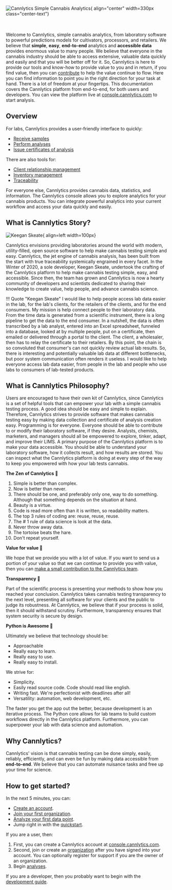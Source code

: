 # &nbsp;

![Cannlytics Simple Cannabis Analytics](../../assets/images/logos/cannlytics_logo_with_phrase.svg){ align="center" width=330px class="center-text"}
<div style="margin-bottom:3rem"></div>

Welcome to Cannlytics, simple cannabis analytics, from laboratory software to powerful predictions models for cultivators, processors, and retailers. We believe that **simple**, **easy**, **end-to-end** analytics and **accessible data** provides enormous value to many people. We believe that everyone in the cannabis industry should be able to access extensive, valuable data quickly and easily and that you will be better off for it. So, Cannlytics is here to provide our tools and know-how to provide value to you and in return, if you find value, then you can [contribute](https://opencollective.com/cannlytics-company) to help the value continue to flow. Here you can find information to point you in the right direction for your task at hand. There is a lot of freedom at your fingertips. This documentation covers the Cannlytics platform from end-to-end, for both users and developers. You can view the platform live at [console.cannlytics.com](https://console.cannlytics.com) to start analysis.

## Overview

For labs, Cannlytics provides a user-friendly interface to quickly:

- [Receive samples](/console/lims/transfers/)
- [Perform analyses](/console/lims/analyses/)
- [Issue certificates of analysis](/console/lims/transfers/)

<!-- FIXME: Broken links >
<!-- - [Collect data](/console/lims/data-collection/) 
- [Review results](/console/lims/data/data-review/) -->

There are also tools for:

- [Client relationship management](/console/lims/contacts/)
- [Inventory management](/console/lims/inventory/)
- [Traceability](/console/lims/traceability/)

For everyone else, Cannlytics provides cannabis data, statistics, and information. The Cannlytics console allows you to explore analytics for your cannabis products. You can integrate powerful analytics into your current workflow and access your data quickly and easily.
<!-- Furthermore, Cannlytics provides a [website](/website/dev/get-started/) and a [client portal](/console/dev/get-started/) that you can use. -->

## What is Cannlytics Story?

![Keegan Skeate](../../assets/images/illustrations/keeganskeate-robohash-human.png){ align=left width=100px}

Cannlytics envisions providing laboratories around the world with modern, utility-filled, open source software to help make cannabis testing simple and easy. Cannlytics, the jet engine of cannabis analysis, has been built from the start with true traceability systemically engrained in every facet. In the Winter of 2020, a sole developer, Keegan Skeate, undertook the crafting of the Cannlytics platform to help make cannabis testing simple, easy, and accessible. Since then, the team has grown and Cannlytics is now a hearty community of developers and scientists dedicated to sharing their knowledge to create value, help people, and advance cannabis science.

!!! Quote "Keegan Skeate"
    I would like to help people access lab data easier in the lab, for the lab's clients, for the retailers of the clients, and for the end consumers. My mission is help connect people to their laboratory data. From the time data is generated from a scientific instrument, there is a long pipeline to get the data to the end consumer. In a nutshell, the data is often transcribed by a lab analyst, entered into an Excel spreadsheet, funneled into a database, looked at by multiple people, put on a certificate, then emailed or delivered through a portal to the client. The client, a wholesaler, then has to relay the certificate to their retailers. By this point, the chain is so convoluted that consumer's can not quickly review actual lab results. So, there is interesting and potentially valuable lab data at different bottlenecks, but poor system communication often renders it useless. I would like to help everyone access lab data easier, from people in the lab and people who use labs to consumers of lab-tested products.

## What is Cannlytics Philosophy?

Users are encouraged to have their own kit of Cannlytics, since Cannlytics is a set of helpful tools that can empower your lab with a simple cannabis testing process. A good idea should be easy and simple to explain. Therefore, Cannlytics strives to provide software that makes cannabis testing easy by making data collection and certificate of analysis creation easy. Programming is for everyone. Everyone should be able to contribute to or modify their laboratory software, if they desire. Analysts, chemists, marketers, and managers should all be empowered to explore, tinker, adapt, and improve their LIMS. A primary purpose of the Cannlytics platform is to make your data accessible. You should be able to understand your laboratory software, how it collects result, and how results are stored. You can inspect what the Cannlytics platform is doing at every step of the way to keep you empowered with how your lab tests cannabis.

**The Zen of Cannlytics 🙏**

1. Simple is better than complex.
2. Now is better than never.
3. There should be one, and preferably only one, way to do something. Although that something depends on the situation at hand.
4. Beauty is a virtue.
5. Code is read more often than it is written, so readability matters.
6. The top 3 rules of coding are: reuse, reuse, reuse.
7. The # 1 rule of data science is look at the data.
8. Never throw away data.
9. The tortoise beats the hare.
10. Don't repeat yourself.

**Value for value 🤝**

We hope that we provide you with a lot of value. If you want to send us a portion of your value so that we can continue to provide you with value, then you can <a href="https://opencollective.com/cannlytics-company">make a small contribution to the Cannlytics team</a>.

**Transparency 👐**

Part of the scientific process is presenting your methods to show how you reached your conclusion. Cannlytics takes cannabis testing transparency to the next level, presenting all software for your clients and the public to judge its robustness. At Cannlytics, we believe that if your process is solid, then it should withstand scrutiny. Furthermore, transparency ensures that system security is secure by design.

**Python is Awesome 🐍**

Ultimately we believe that technology should be:

- Approachable
- Really easy to learn.
- Really easy to use.
- Really easy to install.

We strive for:

- Simplicity.
- Easily read source code. Code should read like english.
- Writing fast. We're perfectionist with deadlines after all!
- Versatility: automation, web development, etc.

The faster you get the app out the better, because development is an iterative process. The Python core allows for lab teams to build custom workflows directly in the Cannlytics platform. Furthermore, you can superpower your lab with data science and automation.

## Why Cannlytics?

Cannlytics' vision is that cannabis testing can be done simply, easily, reliably, efficiently, and can even be fun by making data accessible from **end-to-end**. We believe that you can automate nuisance tasks and free up your time for science.

## How to get started?

In the next 5 minutes, you can:

- [Create an account](https://console.cannlytics.com/account/sign-up).
- [Join your first organization](/console/lims/organizations/).
- [Analyze your first data point](/console/lims/analyses/).
- Jump right in with the [quickstart](/console/quickstart/).

If you are a user, then:

1. First, you can create a Cannlytics account at [console.cannlytics.com](https://console.cannlytics.com).
2. Second, join or create an [organization](/console/lims/organizations/) after you have signed into your account. You can optionally register for support if you are the owner of an organization.
3. Begin [analyses](/console/lims/analyses/).

If you are a developer, then you probably want to begin with the [development guide](/developers/development/).


<!-- or get pointed to the particular piece of information that you're looking for in the index below. -->
<!-- TODO: Copy and past `mkdocs.yml` index here -->
